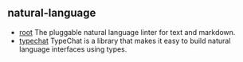 ## natural-language

- [root](https://github.com/textlint/textlint) The pluggable natural language linter for text and markdown.
- [typechat](https://github.com/microsoft/TypeChat) TypeChat is a library that makes it easy to build natural language interfaces using types.